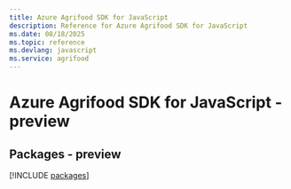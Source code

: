 ```yaml
---
title: Azure Agrifood SDK for JavaScript
description: Reference for Azure Agrifood SDK for JavaScript
ms.date: 08/18/2025
ms.topic: reference
ms.devlang: javascript
ms.service: agrifood
---
```

# Azure Agrifood SDK for JavaScript - preview
## Packages - preview
[!INCLUDE [packages](agrifood-index.md)]
